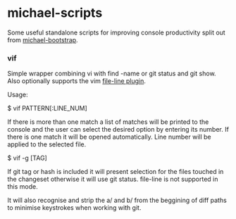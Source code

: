 # michael-scripts

Some useful standalone scripts for improving console productivity split out from
[michael-bootstrap][1].

### vif ###

Simple wrapper combining vi with find -name or git status and git show.  Also optionally
supports the vim [file-line plugin][2].

Usage:

$ vif PATTERN[:LINE_NUM]

If there is more than one match a list of matches will be printed to the console
and the user can select the desired option by entering its number.  If there
is one match it will be opened automatically.  Line number will be applied to the
selected file.

$ vif -g [TAG]

If git tag or hash is included it will present selection for the files touched
in the changeset otherwise it will use git status.  file-line is not supported
in this mode.

It will also recognise and strip the a/ and b/ from the beggining of diff paths
to minimise keystrokes when working with git.

[1]: https://github.com/michae1T/michael-bootstrap
[2]: https://github.com/bogado/file-line.git
